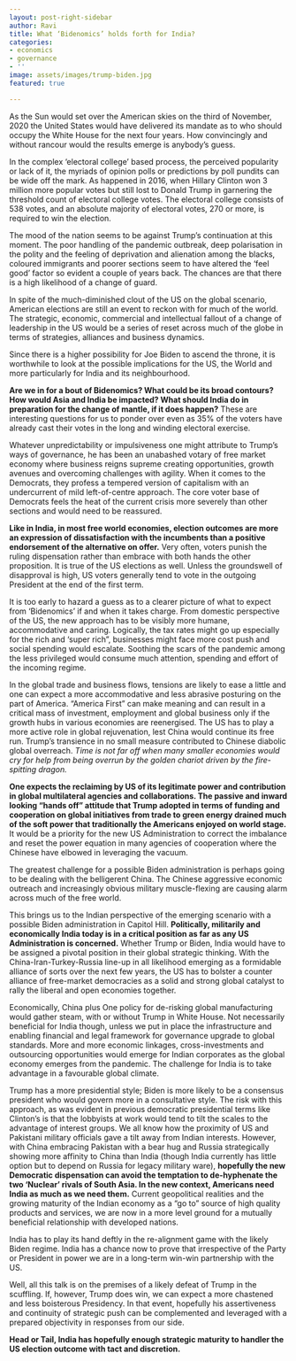 ```yaml
---
layout: post-right-sidebar
author: Ravi
title: What ‘Bidenomics’ holds forth for India?
categories:
- economics
- governance
- ''
image: assets/images/trump-biden.jpg
featured: true

---
```

As the Sun would set over the American skies on the third of November, 2020 the United States would have delivered its mandate as to who should occupy the White House for the next four years. How convincingly and without rancour would the results emerge is anybody’s guess.

In the complex ‘electoral college’ based process, the perceived popularity or lack of it, the myriads of opinion polls or predictions by poll pundits can be wide off the mark. As happened in 2016, when Hillary Clinton won 3 million more popular votes but still lost to Donald Trump in garnering the threshold count of electoral college votes. The electoral college consists of 538 votes, and an absolute majority of electoral votes, 270 or more, is required to win the election.

The mood of the nation seems to be against Trump’s continuation at this moment. The poor handling of the pandemic outbreak, deep polarisation in the polity and the feeling of deprivation and alienation among the blacks, coloured immigrants and poorer sections seem to have altered the ‘feel good’ factor so evident a couple of years back. The chances are that there is a high likelihood of a change of guard.

In spite of the much-diminished clout of the US on the global scenario, American elections are still an event to reckon with for much of the world. The strategic, economic, commercial and intellectual fallout of a change of leadership in the US would be a series of reset across much of the globe in terms of strategies, alliances and business dynamics.

Since there is a higher possibility for Joe Biden to ascend the throne, it is worthwhile to look at the possible implications for the US, the World and more particularly for India and its neighbourhood.

**Are we in for a bout of Bidenomics? What could be its broad contours? How would Asia and India be impacted? What should India do in preparation for the change of mantle, if it does happen?** These are interesting questions for us to ponder over even as 35% of the voters have already cast their votes in the long and winding electoral exercise.

Whatever unpredictability or impulsiveness one might attribute to Trump’s ways of governance, he has been an unabashed votary of free market economy where business reigns supreme creating opportunities, growth avenues and overcoming challenges with agility. When it comes to the Democrats, they profess a tempered version of capitalism with an undercurrent of mild left-of-centre approach. The core voter base of Democrats feels the heat of the current crisis more severely than other sections and would need to be reassured.

**Like in India, in most free world economies, election outcomes are more an expression of dissatisfaction with the incumbents than a positive endorsement of the alternative on offer.** Very often, voters punish the ruling dispensation rather than embrace with both hands the other proposition. It is true of the US elections as well. Unless the groundswell of disapproval is high, US voters generally tend to vote in the outgoing President at the end of the first term.

It is too early to hazard a guess as to a clearer picture of what to expect from ‘Bidenomics’ if and when it takes charge. From domestic perspective of the US, the new approach has to be visibly more humane, accommodative and caring. Logically, the tax rates might go up especially for the rich and ‘super rich”, businesses might face more cost push and social spending would escalate. Soothing the scars of the pandemic among the less privileged would consume much attention, spending and effort of the incoming regime.

In the global trade and business flows, tensions are likely to ease a little and one can expect a more accommodative and less abrasive posturing on the part of America. “America First” can make meaning and can result in a critical mass of investment, employment and global business only if the growth hubs in various economies are reenergised. The US has to play a more active role in global rejuvenation, lest China would continue its free run. Trump’s transience in no small measure contributed to Chinese diabolic global overreach. _Time is not far off when many smaller economies would cry for help from being overrun by the golden chariot driven by the fire-spitting dragon._

**One expects the reclaiming by US of its legitimate power and contribution in global multilateral agencies and collaborations. The passive and inward looking “hands off” attitude that Trump adopted in terms of funding and cooperation on global initiatives from trade to green energy drained much of the soft power that traditionally the Americans enjoyed on world stage.** It would be a priority for the new US Administration to correct the imbalance and reset the power equation in many agencies of cooperation where the Chinese have elbowed in leveraging the vacuum.

The greatest challenge for a possible Biden administration is perhaps going to be dealing with the belligerent China. The Chinese aggressive economic outreach and increasingly obvious military muscle-flexing are causing alarm across much of the free world.

This brings us to the Indian perspective of the emerging scenario with a possible Biden administration in Capitol Hill. **Politically, militarily and economically India today is in a critical position as far as any US Administration is concerned.** Whether Trump or Biden, India would have to be assigned a pivotal position in their global strategic thinking. With the China-Iran-Turkey-Russia line-up in all likelihood emerging as a formidable alliance of sorts over the next few years, the US has to bolster a counter alliance of free-market democracies as a solid and strong global catalyst to rally the liberal and open economies together.

Economically, China plus One policy for de-risking global manufacturing would gather steam, with or without Trump in White House. Not necessarily beneficial for India though, unless we put in place the infrastructure and enabling financial and legal framework for governance upgrade to global standards. More and more economic linkages, cross-investments and outsourcing opportunities would emerge for Indian corporates as the global economy emerges from the pandemic. The challenge for India is to take advantage in a favourable global climate.

Trump has a more presidential style; Biden is more likely to be a consensus president who would govern more in a consultative style. The risk with this approach, as was evident in previous democratic presidential terms like Clinton’s is that the lobbyists at work would tend to tilt the scales to the advantage of interest groups. We all know how the proximity of US and Pakistani military officials gave a tilt away from Indian interests. However, with China embracing Pakistan with a bear hug and Russia strategically showing more affinity to China than India (though India currently has little option but to depend on Russia for legacy military ware), **hopefully the new Democratic dispensation can avoid the temptation to de-hyphenate the two ‘Nuclear’ rivals of South Asia. In the new context, Americans need India as much as we need them.** Current geopolitical realities and the growing maturity of the Indian economy as a “go to” source of high quality products and services, we are now in a more level ground for a mutually beneficial relationship with developed nations.

India has to play its hand deftly in the re-alignment game with the likely Biden regime. India has a chance now to prove that irrespective of the Party or President in power we are in a long-term win-win partnership with the US.

Well, all this talk is on the premises of a likely defeat of Trump in the scuffling. If, however, Trump does win, we can expect a more chastened and less boisterous Presidency. In that event, hopefully his assertiveness and continuity of strategic push can be complemented and leveraged with a prepared objectivity in responses from our side.

**Head or Tail, India has hopefully enough strategic maturity to handler the US election outcome with tact and discretion.**